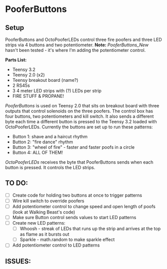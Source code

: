 # PooferButtons
## Setup
PooferButtons and OctoPooferLEDs control three fire poofers and three LED strips via 4 buttons and two potentiometer. **Note:** *PooferButtons_New* hasn't been tested - it's where I'm adding the potentiometer control. 

**Parts List:**
* Teensy 3.2
* Teensy 2.0 (x2)
* Teensy breakout board (name?)
* 2 RS45s
* 3 4 meter LED strips with (?) LEDs per strip
* FIRE STUFF & PROPANE!


*PooferButtons* is used on Teensy 2.0 that sits on breakout board with three outputs that control solenoids on the three poofers. 
The control box has four buttons, two potentiometers and kill switch. It also sends a different byte each time a different button is pressed to the Teensy 3.2 loaded with OctoPooferLEDs. Currently the buttons are set up to run these patterns:
* Button 1: shave and a haircut rhythm
* Button 2: "fire dance" rhythm
* Button 3: "wheel of fire" - faster and faster poofs in a circle
* Button 4: ALL OF THEM!

*OctoPooferLEDs* receives the byte that PooferButtons sends when each button is pressed. It controls the LED strips.

## TO DO:
- [ ] Create code for holding two buttons at once to trigger patterns
- [ ] Wire kill switch to override poofers 
- [ ] Add potentiometer control to change speed and open length of poofs (look at Walking Beast's code)
- [ ] Make sure Button control sends values to start LED patterns
- [ ] Create new LED patterns:
  - [ ] Whoosh - streak of LEDs that runs up the strip and arrives at the top as flame as it bursts out
  - [ ] Sparkle - math.random to make sparkle effect
- [ ] Add potentiometer control to LED patterns

## ISSUES:


